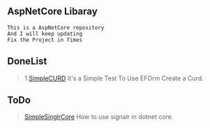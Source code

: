 AspNetCore Libaray
-----------------
```
This is a AspNetCore repository 
And I will keep updating
Fix the Project in Times
```
DoneList
-------------

> 1.[SimpleCURD](/SimpleCURD.MD) It's a Simple Test To Use EFOrm Create a Curd.

ToDo
--------------
> [SimpleSinglrCore](/SimpleSignalrCore.md) How to use signalr in dotnet core.
